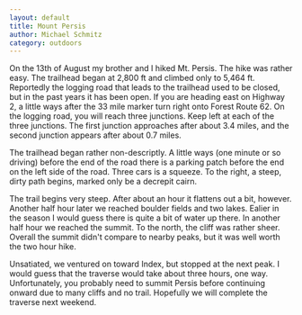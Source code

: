 ```yaml
---
layout: default
title: Mount Persis
author: Michael Schmitz
category: outdoors
---
```


On the 13th of August my brother and I hiked Mt. Persis. The hike was rather
easy. The trailhead began at 2,800 ft and climbed only to 5,464 ft. Reportedly
the logging road that leads to the trailhead used to be closed, but in the past
years it has been open. If you are heading east on Highway 2, a little ways
after the 33 mile marker turn right onto Forest Route 62. On the logging road,
you will reach three junctions. Keep left at each of the three junctions. The
first junction approaches after about 3.4 miles, and the second junction
appears after about 0.7 miles.

The trailhead began rather non-descriptly. A little ways (one minute or so
driving) before the end of the road there is a parking patch before the end on
the left side of the road. Three cars is a squeeze. To the right, a steep,
dirty path begins, marked only be a decrepit cairn.

The trail begins very steep. After about an hour it flattens out a bit,
however. Another half hour later we reached boulder fields and two lakes.
Ealier in the season I would guess there is quite a bit of water up there. In
another half hour we reached the summit. To the north, the cliff was rather
sheer. Overall the summit didn't compare to nearby peaks, but it was well worth
the two hour hike.

Unsatiated, we ventured on toward Index, but stopped at the next peak. I would
guess that the traverse would take about three hours, one way. Unfortunately,
you probably need to summit Persis before continuing onward due to many cliffs
and no trail. Hopefully we will complete the traverse next weekend.
